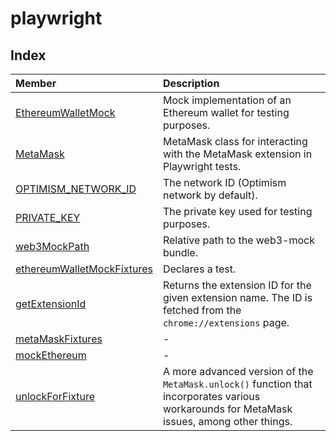 # playwright

## Index

| Member | Description |
| :------ | :------ |
| [EthereumWalletMock](classes/EthereumWalletMock.md) | Mock implementation of an Ethereum wallet for testing purposes. |
| [MetaMask](classes/MetaMask.md) | MetaMask class for interacting with the MetaMask extension in Playwright tests. |
| [OPTIMISM\_NETWORK\_ID](variables/OPTIMISM_NETWORK_ID.md) | The network ID (Optimism network by default). |
| [PRIVATE\_KEY](variables/PRIVATE_KEY.md) | The private key used for testing purposes. |
| [web3MockPath](variables/web3MockPath.md) | Relative path to the web3-mock bundle. |
| [ethereumWalletMockFixtures](functions/ethereumWalletMockFixtures.md) | Declares a test. |
| [getExtensionId](functions/getExtensionId.md) | Returns the extension ID for the given extension name. The ID is fetched from the `chrome://extensions` page. |
| [metaMaskFixtures](functions/metaMaskFixtures.md) | - |
| [mockEthereum](functions/mockEthereum.md) | - |
| [unlockForFixture](functions/unlockForFixture.md) | A more advanced version of the `MetaMask.unlock()` function that incorporates various workarounds for MetaMask issues, among other things. |
